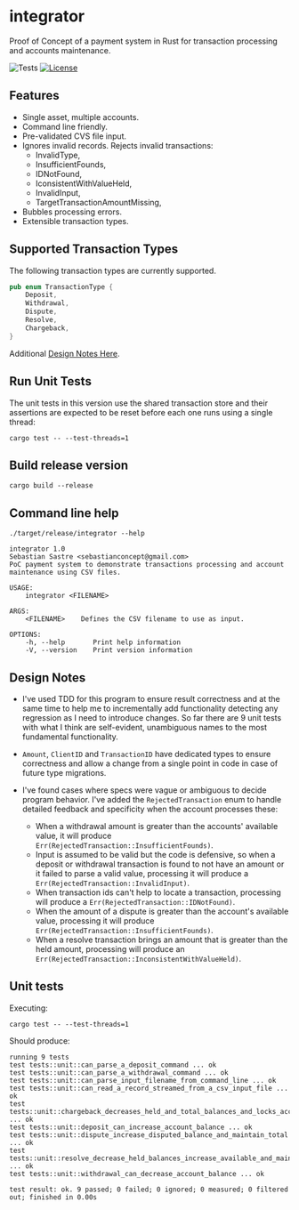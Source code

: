 # integrator
Proof of Concept of a payment system in Rust for transaction processing and accounts maintenance.


![Tests](https://img.shields.io/badge/tests-9-green)
[![License](https://img.shields.io/badge/license-MIT-green)](./LICENSE.txt)

## Features

- Single asset, multiple accounts.
- Command line friendly.
- Pre-validated CVS file input.
- Ignores invalid records.
Rejects invalid transactions:
  - InvalidType,
  - InsufficientFounds,
  - IDNotFound,
  - IconsistentWithValueHeld,
  - InvalidInput,
  - TargetTransactionAmountMissing,
- Bubbles processing errors.
- Extensible transaction types.

## Supported Transaction Types
The following transaction types are currently supported.

```rust
pub enum TransactionType {
    Deposit,
    Withdrawal,
    Dispute,
    Resolve,
    Chargeback,
}
```
Additional [Design Notes Here](#design-notes).

## Run Unit Tests
The unit tests in this version use the shared transaction store and their assertions are expected to be reset before each one runs using a single thread:

    cargo test -- --test-threads=1

## Build release version
    cargo build --release

## Command line help
    ./target/release/integrator --help

```➜  integrator git:(wrap-up) ✗ ./target/release/integrator --help
integrator 1.0
Sebastian Sastre <sebastianconcept@gmail.com>
PoC payment system to demonstrate transactions processing and account maintenance using CSV files.

USAGE:
    integrator <FILENAME>

ARGS:
    <FILENAME>    Defines the CSV filename to use as input.

OPTIONS:
    -h, --help       Print help information
    -V, --version    Print version information
```

## <div id="design-notes">Design Notes</div>

- I've used TDD for this program to ensure result correctness and at the same time to help me to incrementally add functionality detecting any regression as I need to introduce changes. So far there are 9 unit tests with what I think are self-evident, unambiguous names to the most fundamental functionality.

- `Amount`, `ClientID` and `TransactionID` have dedicated types to ensure correctness and allow a change from a single point in code in case of future type migrations.

- I've found cases where specs were vague or ambiguous to decide program behavior. I've added the `RejectedTransaction` enum to handle detailed feedback and specificity when the account processes these:
  - When a withdrawal amount is greater than the accounts' available value, it will produce `Err(RejectedTransaction::InsufficientFounds)`.
  - Input is assumed to be valid but the code is defensive, so when a deposit or withdrawal transaction is found to not have an amount or it failed to parse a valid value, processing it will produce a `Err(RejectedTransaction::InvalidInput)`.
  - When transaction ids can't help to locate a transaction, processing will produce a `Err(RejectedTransaction::IDNotFound)`.
  - When the amount of a dispute is greater than the account's available value, processing it will produce `Err(RejectedTransaction::InsufficientFounds)`.
  - When a resolve transaction brings an amount that is greater than the held amount, processing will produce an `Err(RejectedTransaction::InconsistentWithValueHeld)`.

## Unit tests
Executing:

    cargo test -- --test-threads=1

Should produce:
```
running 9 tests
test tests::unit::can_parse_a_deposit_command ... ok
test tests::unit::can_parse_a_withdrawal_command ... ok
test tests::unit::can_parse_input_filename_from_command_line ... ok
test tests::unit::can_read_a_record_streamed_from_a_csv_input_file ... ok
test tests::unit::chargeback_decreases_held_and_total_balances_and_locks_account ... ok
test tests::unit::deposit_can_increase_account_balance ... ok
test tests::unit::dispute_increase_disputed_balance_and_maintain_total ... ok
test tests::unit::resolve_decrease_held_balances_increase_available_and_maintain_total ... ok
test tests::unit::withdrawal_can_decrease_account_balance ... ok

test result: ok. 9 passed; 0 failed; 0 ignored; 0 measured; 0 filtered out; finished in 0.00s
```

